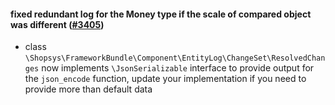 #### fixed redundant log for the Money type if the scale of compared object was different ([#3405](https://github.com/shopsys/shopsys/pull/3405))

-   class `\Shopsys\FrameworkBundle\Component\EntityLog\ChangeSet\ResolvedChanges` now implements `\JsonSerializable` interface to provide output for the `json_encode` function, update your implementation if you need to provide more than default data
